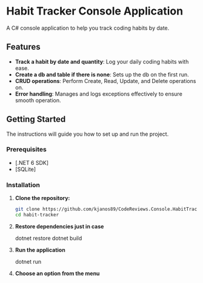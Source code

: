 # Habit Tracker Console Application

A C# console application to help you track coding habits by date.

## Features

- **Track a habit by date and quantity**: Log your daily coding habits with ease.
- **Create a db and table if there is none**: Sets up the db on the first run.
- **CRUD operations**: Perform Create, Read, Update, and Delete operations on.
- **Error handling**: Manages and logs exceptions effectively to ensure smooth operation.

## Getting Started

The instructions will guide you how to set up and run the project.

### Prerequisites

- [.NET 6 SDK]
- [SQLite]

### Installation

1. **Clone the repository:**

   ```sh
   git clone https://github.com/kjanos89/CodeReviews.Console.HabitTracker.git
   cd habit-tracker

2. **Restore dependencies just in case**

    dotnet restore
    dotnet build

3. **Run the application**

    dotnet run

4. **Choose an option from the menu**
